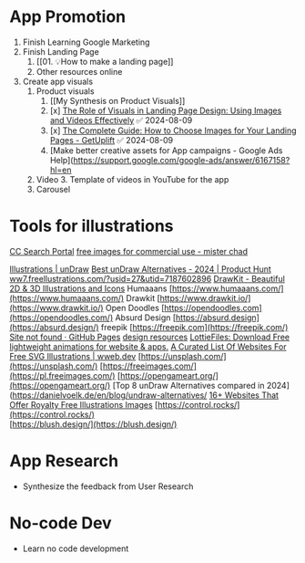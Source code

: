 
# App Promotion
1. Finish Learning Google Marketing
2. Finish Landing Page
	1. [[01. 💡How to make a landing page]]
	2. Other resources online
3. Create app visuals
	1. Product visuals
		1. [[My Synthesis on Product Visuals]] 
		2. [x] [The Role of Visuals in Landing Page Design: Using Images and Videos Effectively](https://www.linkedin.com/pulse/role-visuals-landing-page-design-using-images-rrkoc/) ✅ 2024-08-09
		3. [x] [The Complete Guide: How to Choose Images for Your Landing Pages - GetUplift](https://getuplift.co/how-to-choose-images/) ✅ 2024-08-09
		4. [Make better creative assets for App campaigns - Google Ads Help](https://support.google.com/google-ads/answer/6167158?hl=en
	3. Video
		3. Template of videos in YouTube for the app
	4. Carousel


# Tools for illustrations
[CC Search Portal](https://search.creativecommons.org/)
[free images for commercial use - mister chad](https://mister-chad.com/graphic+design+resources/free+images+for+commercial+use)




[Illustrations | unDraw](https://undraw.co/illustrations)
[Best unDraw Alternatives - 2024 | Product Hunt](https://www.producthunt.com/alternatives/undraw-1)
[ww7.freellustrations.com/?usid=27&utid=7187602896](https://freellustrations.com/)
[DrawKit - Beautiful 2D & 3D Illustrations and Icons](https://www.drawkit.io/)
Humaaans [https://www.humaaans.com/](https://www.humaaans.com/)
Drawkit [https://www.drawkit.io/](https://www.drawkit.io/)
Open Doodles [https://opendoodles.com](https://opendoodles.com/)
Absurd Design [https://absurd.design](https://absurd.design/)
freepik [https://freepik.com](https://freepik.com/)
[Site not found · GitHub Pages](https://orchomenos.github.io/Design-resources/#0)
[design resources](https://finnkuhn.com/Design-resources/index.html)
[LottieFiles: Download Free lightweight animations for website & apps.](https://lottiefiles.com/)
[A Curated List Of Websites For Free SVG Illustrations | wweb.dev](https://wweb.dev/resources/free-svg-illustrations)
[https://unsplash.com/](https://unsplash.com/)
[https://freeimages.com/](https://pl.freeimages.com/)
[https://opengameart.org/](https://opengameart.org/)
[Top 8 unDraw Alternatives compared in 2024](https://danielvoelk.de/en/blog/undraw-alternatives/
[16+ Websites That Offer Royalty Free Illustrations Images](https://digifloat.io/blog/get-free-illustrations-images/)
[https://control.rocks/](https://control.rocks/)  
[https://blush.design/](https://blush.design/)

# App Research
* Synthesize the feedback from User Research

# No-code Dev
* Learn no code development
